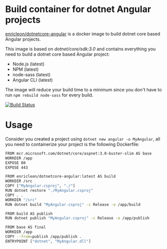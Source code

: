 # Build container for dotnet Angular projects
[enricleon/dotnetcore-angular](https://hub.docker.com/r/enricleon/dotnetcore-angular) is a docker image to build dotnet core based Angular projects. 

This image is based on *dotnet/core/sdk:3.0* and contains everything you need to build a dotnet core based Angular project:
* Node.js (latest)
* NPM (latest)
* node-sass (latest)
* Angular CLI (latest)

The image will reduce your build time to a minimum since you don't have to run ```npm rebuild node-sass``` for every build.

[![Build Status](https://dev.azure.com/enricleon/dockerhub-dotnetcore-angular/_apis/build/status/mjisaak.docker-dotnetcore-angular?branchName=master)](https://dev.azure.com/enricleon/dockerhub-dotnetcore-angular/_build/latest?definitionId=4&branchName=master)

# Usage

Consider you created a project using ```dotnet new angular -o MyAngular```, all you need to containerize your project is the following Dockerfile:

```bash
FROM mcr.microsoft.com/dotnet/core/aspnet:3.0-buster-slim AS base
WORKDIR /app
EXPOSE 80
EXPOSE 443

FROM enricleon/dotnetcore-angular:latest AS build
WORKDIR /src
COPY ["MyAngular.csproj", "./"]
RUN dotnet restore "./MyAngular.csproj"
COPY . .
WORKDIR "/src"
RUN dotnet build "MyAngular.csproj" -c Release -o /app/build

FROM build AS publish
RUN dotnet publish "MyAngular.csproj" -c Release -o /app/publish

FROM base AS final
WORKDIR /app
COPY --from=publish /app/publish .
ENTRYPOINT ["dotnet", "MyAngular.dll"]
```
